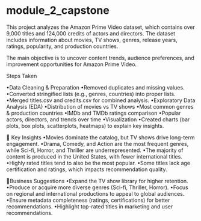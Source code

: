 # module_2_capstone
This project analyzes the Amazon Prime Video dataset, which contains over 9,000 titles and 124,000 credits of actors and directors. The dataset includes information about movies, TV shows, genres, release years, ratings, popularity, and production countries.

The main objective is to uncover content trends, audience preferences, and improvement opportunities for Amazon Prime Video.

Steps Taken

•Data Cleaning & Preparation
•Removed duplicates and missing values.
•Converted stringified lists (e.g., genres, countries) into proper lists.
•Merged titles.csv and credits.csv for combined analysis.
•Exploratory Data Analysis (EDA)
•Distribution of movies vs TV shows
•Most common genres & production countries
•IMDb and TMDb ratings comparison
•Popular actors, directors, and trends over time
•Visualization
•Created charts (bar plots, box plots, scatterplots, heatmaps) to explain key insights.

🔹 Key Insights
•Movies dominate the catalog, but TV shows drive long-term engagement.
•Drama, Comedy, and Action are the most frequent genres, while Sci-fi, Horror, and Thriller are underrepresented.
•The majority of content is produced in the United States, with fewer international titles.
•Highly rated titles tend to also be the most popular.
•Some titles lack age certification and ratings, which impacts recommendation quality.

🔹Business Suggestions
•Expand the TV show library for higher retention.
•Produce or acquire more diverse genres (Sci-fi, Thriller, Horror).
•Focus on regional and international productions to appeal to global audiences.
•Ensure metadata completeness (ratings, certifications) for better recommendations.
•Highlight top-rated titles in marketing and user recommendations.
